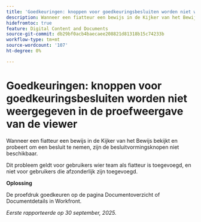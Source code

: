 ```yaml
---
title: 'Goedkeuringen: knoppen voor goedkeuringsbesluiten worden niet weergegeven in de proefweergave van de viewer'
description: Wanneer een fiatteur een bewijs in de Kijker van het Bewijs bekijkt en probeert om een besluit te nemen, zijn de besluitvormingsknopen niet beschikbaar. Er is een tijdelijke oplossing beschikbaar.
hidefromtoc: true
feature: Digital Content and Documents
source-git-commit: db29bf0acb4baecaee208821d81318b15c74233b
workflow-type: tm+mt
source-wordcount: '107'
ht-degree: 0%

---
```



# Goedkeuringen: knoppen voor goedkeuringsbesluiten worden niet weergegeven in de proefweergave van de viewer

Wanneer een fiatteur een bewijs in de Kijker van het Bewijs bekijkt en probeert om een besluit te nemen, zijn de besluitvormingsknopen niet beschikbaar.

Dit probleem geldt voor gebruikers wier team als fiatteur is toegevoegd, en niet voor gebruikers die afzonderlijk zijn toegevoegd.

**Oplossing**

De proefdruk goedkeuren op de pagina Documentoverzicht of Documentdetails in Workfront.

_Eerste rapporteerde op 30 september, 2025._
